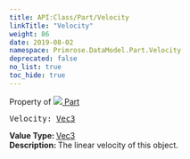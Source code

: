 ```yaml
---
title: API:Class/Part/Velocity
linkTitle: "Velocity"
weight: 86
date: 2019-08-02
namespace: Primrose.DataModel.Part.Velocity
deprecated: false
no_list: true
toc_hide: true
---
```

Property of <a href="/docs/api-reference/Class/Part"><img src="/icons/silk/brick.png"/>&nbsp;Part</a>
<pre class="method-declaration">
Velocity: <a class="type" href="/docs/api-reference/DataType/Vec3">Vec3</a></pre>
<b>Value Type: </b>
<a class="type" href="/docs/api-reference/DataType/Vec3">Vec3</a>
<br/>
<b>Description: </b>
The linear velocity of this object.

